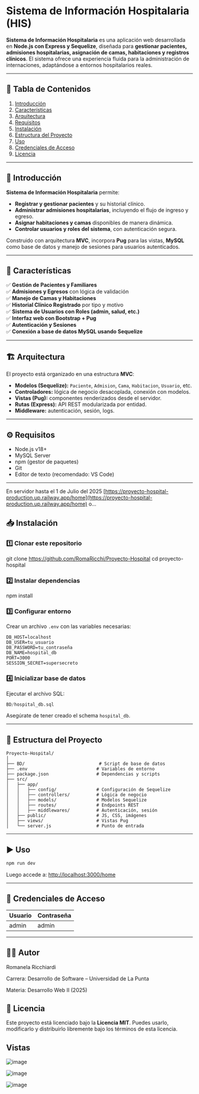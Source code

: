 # Sistema de Información Hospitalaria (HIS)

**Sistema de Información Hospitalaria** es una aplicación web desarrollada en **Node.js con Express y Sequelize**, diseñada para **gestionar pacientes, admisiones hospitalarias, asignación de camas, habitaciones y registros clínicos**. El sistema ofrece una experiencia fluida para la administración de internaciones, adaptándose a entornos hospitalarios reales.

---

## 📑 Tabla de Contenidos

1. [Introducción](#-introducción)  
2. [Características](#-características)  
3. [Arquitectura](#-arquitectura)  
4. [Requisitos](#-requisitos)  
5. [Instalación](#-instalación)  
6. [Estructura del Proyecto](#-estructura-del-proyecto)  
7. [Uso](#-uso)  
8. [Credenciales de Acceso](#-credenciales-de-acceso)  
9. [Licencia](#-licencia)  

---

## 📌 Introducción

**Sistema de Información Hospitalaria**  permite:

- **Registrar y gestionar pacientes** y su historial clínico.  
- **Administrar admisiones hospitalarias**, incluyendo el flujo de ingreso y egreso.  
- **Asignar habitaciones y camas** disponibles de manera dinámica.  
- **Controlar usuarios y roles del sistema**, con autenticación segura.  

Construido con arquitectura **MVC**, incorpora **Pug** para las vistas, **MySQL** como base de datos y manejo de sesiones para usuarios autenticados.

---

## 🚀 Características

✅ **Gestión de Pacientes y Familiares**  
✅ **Admisiones y Egresos** con lógica de validación  
✅ **Manejo de Camas y Habitaciones**  
✅ **Historial Clínico Registrado** por tipo y motivo  
✅ **Sistema de Usuarios con Roles (admin, salud, etc.)**  
✅ **Interfaz web con Bootstrap + Pug**  
✅ **Autenticación y Sesiones**  
✅ **Conexión a base de datos MySQL usando Sequelize**  

---

## 🏗️ Arquitectura

El proyecto está organizado en una estructura **MVC**:

- **Modelos (Sequelize):** `Paciente`, `Admision`, `Cama`, `Habitacion`, `Usuario`, etc.  
- **Controladores:** lógica de negocio desacoplada, conexión con modelos.  
- **Vistas (Pug):** componentes renderizados desde el servidor.  
- **Rutas (Express):** API REST modularizada por entidad.  
- **Middleware:** autenticación, sesión, logs.

---

## ⚙️ Requisitos

- Node.js v18+  
- MySQL Server  
- npm (gestor de paquetes)  
- Git  
- Editor de texto (recomendado: VS Code)  

---
En servidor hasta el 1 de Julio del 2025 [https://proyecto-hospital-production.up.railway.app/home](https://proyecto-hospital-production.up.railway.app/home)
o...
## 📥 Instalación

### 1️⃣ Clonar este repositorio


git clone https://github.com/RomaRicchi/Proyecto-Hospital
cd proyecto-hospital


### 2️⃣ Instalar dependencias


npm install


### 3️⃣ Configurar entorno 

Crear un archivo `.env` con las variables necesarias:

```env
DB_HOST=localhost
DB_USER=tu_usuario
DB_PASSWORD=tu_contraseña
DB_NAME=hospital_db
PORT=3000
SESSION_SECRET=supersecreto
```

### 4️⃣ Inicializar base de datos

Ejecutar el archivo SQL:

```sql
BD/hospital_db.sql
```

Asegúrate de tener creado el schema `hospital_db`.

---

## 📂 Estructura del Proyecto

```
Proyecto-Hospital/
│
├── BD/                            # Script de base de datos
├── .env                          # Variables de entorno
├── package.json                  # Dependencias y scripts
├── src/
│   ├── app/
│   │   ├── config/               # Configuración de Sequelize
│   │   ├── controllers/          # Lógica de negocio
│   │   ├── models/               # Modelos Sequelize
│   │   ├── routes/               # Endpoints REST
│   │   ├── middlewares/          # Autenticación, sesión
│   ├── public/                   # JS, CSS, imágenes
│   ├── views/                    # Vistas Pug
│   └── server.js                 # Punto de entrada
```

---

## ▶️ Uso

```bash
npm run dev
```

Luego accede a: [http://localhost:3000/home](http://localhost:3000/home)

---

## 🔐 Credenciales de Acceso

| Usuario | Contraseña |
| ------- | ---------- |
| admin   | admin      |

---
## 👨‍💻 Autor

Romanela Ricchiardi

Carrera: Desarrollo de Software – Universidad de La Punta

Materia: Desarrollo Web II (2025)

## 📜 Licencia

Este proyecto está licenciado bajo la **Licencia MIT**. Puedes usarlo, modificarlo y distribuirlo libremente bajo los términos de esta licencia.

## Vistas

![image](https://github.com/user-attachments/assets/3de17599-ef34-4367-a72b-cf7ebc23189d)

![image](https://github.com/user-attachments/assets/28241be8-dab9-41b2-81cf-3421a62a1cd5)

![image](https://github.com/user-attachments/assets/e9224155-3641-48e0-8c7c-8d7dcdf6db96)







